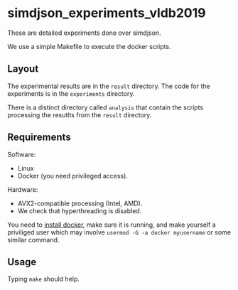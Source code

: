 # simdjson_experiments_vldb2019

These are detailed experiments done over simdjson.

We use a simple Makefile to execute the docker scripts.

## Layout

The experimental results are in the `result` directory. The code for the experiments is in the `experiments` directory.

There is a distinct directory called `analysis` that contain the scripts processing the resutlts from the `result` directory.

## Requirements

Software:
- Linux 
- Docker (you need privileged access).

Hardware:
- AVX2-compatible processing (Intel, AMD).
- We check that hyperthreading is disabled.


You need to [install docker](https://docs.docker.com/v17.12/install/#supported-platforms), make sure it is running,  and make yourself a priviliged user which may involve `usermod -G -a docker myusername` or some similar command.

## Usage

Typing `make` should help.
